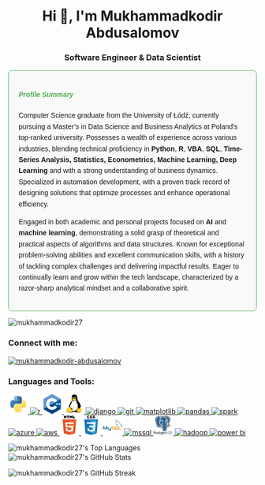 <!-- ![logo](https://github.com/Mukhammadkodir27/Mukhammadkodir27/blob/main/Capture.PNG) -->
<h1 align="center">Hi 👋, I'm Mukhammadkodir Abdusalomov</h1>
<h3 align="center">Software Engineer & Data Scientist</h3>
<div style="border: 1px solid #4CAF50; border-radius: 8px; padding: 20px; background-color: #f9f9f9; font-family: Arial, sans-serif;">
    <h5 style="color: #4CAF50; text-align: left; font-weight: bold;">Profile Summary</h5>
    <p style="text-align: left; line-height: 1.6;">
        Computer Science graduate from the University of Łódź, currently pursuing a Master’s in Data Science and Business Analytics at Poland’s top-ranked university. Possesses a wealth of experience across various industries, blending technical proficiency in <strong>Python</strong>, <strong>R</strong>, <strong>VBA</strong>, <strong>SQL</strong>, <strong>Time-Series Analysis, Statistics, Econometrics, Machine Learning, Deep Learning </strong> and with a strong understanding of business dynamics. 
        Specialized in automation development, with a proven track record of designing solutions that optimize processes and enhance operational efficiency.
    </p>
    <p style="text-align: left; line-height: 1.6;">
        Engaged in both academic and personal projects focused on <strong>AI</strong> and <strong>machine learning</strong>, demonstrating a solid grasp of theoretical and practical aspects of algorithms and data structures. Known for exceptional problem-solving abilities and excellent communication skills, with a history of tackling complex challenges and delivering impactful results. 
        Eager to continually learn and grow within the tech landscape, characterized by a razor-sharp analytical mindset and a collaborative spirit.
    </p>
</div>

<!-- <img align="right" alt="coding" width="400" src="https://raw.githubusercontent.com/TheDudeThatCode/TheDudeThatCode/master/Assets/Developer.gif"> -->

<p align="left"> <img src="https://komarev.com/ghpvc/?username=mukhammadkodir27&label=Profile%20views&color=0e75b6&style=flat" alt="mukhammadkodir27" /> </p>

<h3 align="left">Connect with me:</h3>
<p align="left">
<a href="https://linkedin.com/in/mukhammadkodir-abdusalomov" target="blank"><img align="center" src="https://raw.githubusercontent.com/rahuldkjain/github-profile-readme-generator/master/src/images/icons/Social/linked-in-alt.svg" alt="mukhammadkodir-abdusalomov" height="30" width="40" /></a>
</p>


<h3 align="left">Languages and Tools:</h3>
<p align="left"> 
  <a href="https://www.python.org" target="_blank" rel="noreferrer"> 
    <img src="https://raw.githubusercontent.com/devicons/devicon/master/icons/python/python-original.svg" alt="python" width="40" height="40"/> 
  </a> 
  <a href="https://www.r-project.org/" target="_blank" rel="noreferrer"> 
    <img src="https://www.vectorlogo.zone/logos/r-project/r-project-icon.svg" alt="r" width="40" height="40"/> 
  </a>
  <a href="https://www.w3schools.com/cpp/" target="_blank" rel="noreferrer"> 
    <img src="https://raw.githubusercontent.com/devicons/devicon/master/icons/cplusplus/cplusplus-original.svg" alt="cplusplus" width="40" height="40"/> 
  </a>
  <a href="https://www.linux.org/" target="_blank" rel="noreferrer"> 
    <img src="https://raw.githubusercontent.com/devicons/devicon/master/icons/linux/linux-original.svg" alt="linux" width="40" height="40"/> 
  </a>
  <a href="https://www.djangoproject.com/" target="_blank" rel="noreferrer"> 
    <img src="https://cdn.worldvectorlogo.com/logos/django.svg" alt="django" width="40" height="40"/> 
  </a> 
  <a href="https://git-scm.com/" target="_blank" rel="noreferrer"> 
    <img src="https://www.vectorlogo.zone/logos/git-scm/git-scm-icon.svg" alt="git" width="40" height="40"/> 
  </a> 
  <a href="https://matplotlib.org/" target="_blank" rel="noreferrer"> 
    <img src="https://upload.wikimedia.org/wikipedia/commons/8/84/Matplotlib_icon.svg" alt="matplotlib" width="40" height="40"/> 
  </a> 
  <a href="https://pandas.pydata.org/" target="_blank" rel="noreferrer"> 
    <img src="https://upload.wikimedia.org/wikipedia/commons/e/ed/Pandas_logo.svg" alt="pandas" width="40" height="40"/> 
  </a> 
  <a href="https://spark.apache.org/" target="_blank" rel="noreferrer"> 
    <img src="https://upload.wikimedia.org/wikipedia/commons/f/f3/Apache_Spark_logo.svg" alt="spark" width="40" height="40"/> 
  </a> 
  <a href="https://azure.microsoft.com/en-in/" target="_blank" rel="noreferrer"> 
    <img src="https://www.vectorlogo.zone/logos/microsoft_azure/microsoft_azure-icon.svg" alt="azure" width="40" height="40"/> 
  </a> 
  <a href="https://aws.amazon.com/" target="_blank" rel="noreferrer"> 
    <img src="https://www.vectorlogo.zone/logos/amazon_aws/amazon_aws-icon.svg" alt="aws" width="40" height="40"/> 
  </a> 
  <a href="https://www.w3.org/html/" target="_blank" rel="noreferrer"> 
    <img src="https://raw.githubusercontent.com/devicons/devicon/master/icons/html5/html5-original-wordmark.svg" alt="html5" width="40" height="40"/> 
  </a> 
  <a href="https://www.w3schools.com/css/" target="_blank" rel="noreferrer"> 
    <img src="https://raw.githubusercontent.com/devicons/devicon/master/icons/css3/css3-original-wordmark.svg" alt="css3" width="40" height="40"/> 
  </a>  
  <a href="https://www.mysql.com/" target="_blank" rel="noreferrer"> 
    <img src="https://raw.githubusercontent.com/devicons/devicon/master/icons/mysql/mysql-original-wordmark.svg" alt="mysql" width="40" height="40"/> 
  </a> 
  <a href="https://www.microsoft.com/en-us/sql-server" target="_blank" rel="noreferrer"> 
    <img src="https://www.svgrepo.com/show/303229/microsoft-sql-server-logo.svg" alt="mssql" width="40" height="40"/> 
  </a> 
  <a href="https://www.postgresql.org/" target="_blank" rel="noreferrer"> 
    <img src="https://raw.githubusercontent.com/devicons/devicon/master/icons/postgresql/postgresql-original-wordmark.svg" alt="postgresql" width="40" height="40"/> 
  </a>  
  <a href="https://hadoop.apache.org/" target="_blank" rel="noreferrer"> 
    <img src="https://www.vectorlogo.zone/logos/apache_hadoop/apache_hadoop-icon.svg" alt="hadoop" width="40" height="40"/> 
  </a> 
  <a href="https://powerbi.microsoft.com/" target="_blank" rel="noreferrer"> 
    <img src="https://upload.wikimedia.org/wikipedia/commons/c/cf/New_Power_BI_Logo.svg" alt="power bi" width="40" height="40"/> 
  </a>  
</p>

<!-- Top Languages Card -->
<p>
    <img align="left" src="https://github-readme-stats.vercel.app/api/top-langs?username=mukhammadkodir27&show_icons=true&locale=en&layout=compact" alt="mukhammadkodir27's Top Languages" />
</p>

<!-- GitHub Stats Card -->
<p>
    <img align="center" src="https://github-readme-stats.vercel.app/api?username=mukhammadkodir27&show_icons=true&locale=en" alt="mukhammadkodir27's GitHub Stats" />
</p>

<!-- GitHub Streak Stats Card -->
<p>
    <img align="center" src="https://github-readme-streak-stats.herokuapp.com/?user=mukhammadkodir27" alt="mukhammadkodir27's GitHub Streak" />
</p>

<!-- [Mukhammadkodir_Abdusalomov_Resume.pdf](https://github.com/Mukhammadkodir27/Mukhammadkodir27/blob/main/Mukhammadkodir_Abdusalomov.pdf) -->



